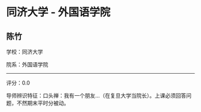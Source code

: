 # 同济大学 - 外国语学院

## 陈竹

学校：同济大学

院系：外国语学院

* * *

评分：0.0

导师辨识特征：口头禅：我有一个朋友...（在复旦大学当院长）。上课必须回答问题，不然期末平时分被动。